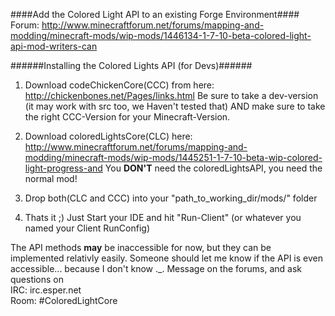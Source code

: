 ####Add the Colored Light API to an existing Forge Environment####
Forum: http://www.minecraftforum.net/forums/mapping-and-modding/minecraft-mods/wip-mods/1446134-1-7-10-beta-colored-light-api-mod-writers-can

######Installing the Colored Lights API (for Devs)######

1. Download codeChickenCore(CCC) from here: http://chickenbones.net/Pages/links.html  Be sure to take a dev-version (it may work with src too, we Haven't tested that) AND make sure to take the right CCC-Version for your Minecraft-Version.

2. Download coloredLightsCore(CLC) here: http://www.minecraftforum.net/forums/mapping-and-modding/minecraft-mods/wip-mods/1445251-1-7-10-beta-wip-colored-light-progress-and  You **DON'T** need the coloredLightsAPI, you need the normal mod!

3. Drop both(CLC and CCC) into your "path_to_working_dir/mods/" folder

4. Thats it ;)  Just Start your IDE and hit "Run-Client" (or whatever you named your Client RunConfig)


The API methods **may** be inaccessible for now, but they can be implemented relativly easily.  Someone should let me know if the API is even accessible... because I don't know ._. Message on the forums, and ask questions on  
IRC: irc.esper.net  
Room: #ColoredLightCore  
